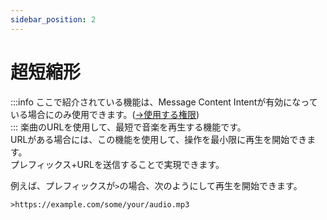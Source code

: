 ```yaml
---
sidebar_position: 2
---
```

# 超短縮形
:::info
ここで紹介されている機能は、Message Content Intentが有効になっている場合にのみ使用できます。([→使用する権限](../docs/permission.md))  
:::
楽曲のURLを使用して、最短で音楽を再生する機能です。  
URLがある場合には、この機能を使用して、操作を最小限に再生を開始できます。  
プレフィックス+URLを送信することで実現できます。 

例えば、プレフィックスが`>`の場合、次のようにして再生を開始できます。
```
>https://example.com/some/your/audio.mp3
```
